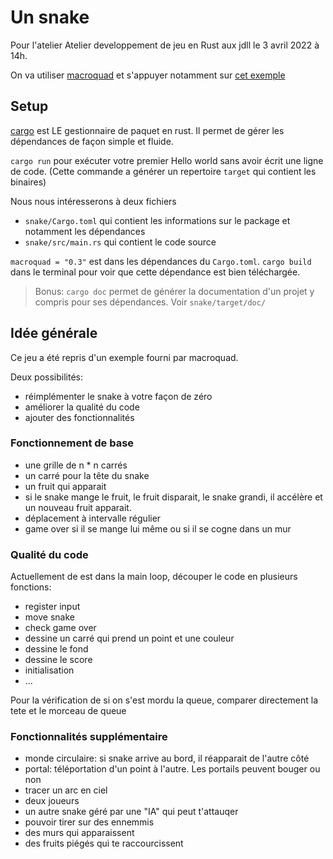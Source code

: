 # Un snake

Pour l'atelier  Atelier developpement de jeu en Rust aux jdll le 3 avril 2022 à 14h.

On va utiliser [macroquad](https://macroquad.rs/) et s'appuyer notamment sur [cet exemple](https://github.com/not-fl3/macroquad/blob/master/examples/snake.rs)

## Setup

[cargo](https://doc.rust-lang.org/cargo/) est LE gestionnaire de paquet en rust. Il permet de gérer les dépendances de façon simple et fluide.

`cargo run` pour exécuter votre premier Hello world sans avoir écrit une ligne de code. (Cette commande a générer un repertoire `target` qui contient les binaires)

Nous nous intéresserons à deux fichiers
- `snake/Cargo.toml` qui contient les informations sur le package et notamment les dépendances
- `snake/src/main.rs` qui contient le code source

 `macroquad = "0.3"` est dans les  dépendances du `Cargo.toml`. `cargo build` dans le terminal pour voir que cette dépendance est bien téléchargée.

> Bonus: `cargo doc` permet de générer la documentation d'un projet y compris pour ses dépendances. Voir `snake/target/doc/`



## Idée générale
Ce jeu a été repris d'un exemple fourni par macroquad.

Deux possibilités:
* réimplémenter le snake à votre façon de zéro
* améliorer la qualité du code
* ajouter des fonctionnalités

### Fonctionnement de base
* une grille de n * n carrés
* un carré pour la tête du snake
* un fruit qui apparait
* si le snake mange le fruit, le fruit disparait, le snake grandi, il accélère et un nouveau fruit apparait.
* déplacement à intervalle régulier
* game over si il se mange lui même ou si il se cogne dans un mur

### Qualité du code
Actuellement de est dans la main loop, découper le code en plusieurs fonctions:
* register input
* move snake
* check game over
* dessine un carré qui prend un point et une couleur
* dessine le fond
* dessine le score
* initialisation
* ...

Pour la vérification de si on s'est mordu la queue, comparer directement la tete et le morceau de queue


### Fonctionnalités supplémentaire
* monde circulaire: si snake arrive au bord, il réapparait de l'autre côté
* portal: téléportation d'un point à l'autre. Les portails peuvent bouger ou non
* tracer un arc en ciel
* deux joueurs
* un autre snake géré par une "IA" qui peut t'attauqer
* pouvoir tirer sur des ennemmis
* des murs qui apparaissent
* des fruits piégés qui te raccourcissent